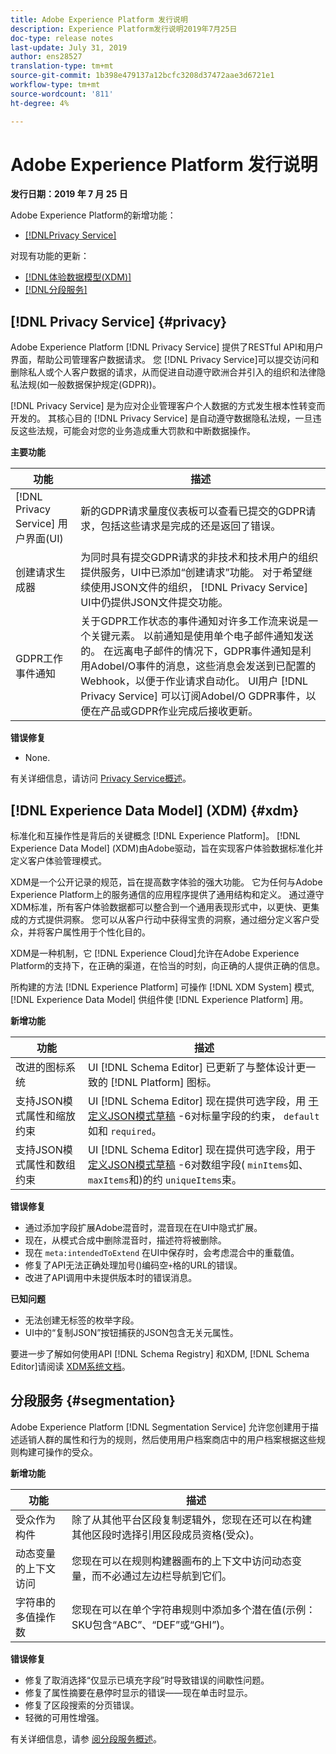 ```yaml
---
title: Adobe Experience Platform 发行说明
description: Experience Platform发行说明2019年7月25日
doc-type: release notes
last-update: July 31, 2019
author: ens28527
translation-type: tm+mt
source-git-commit: 1b398e479137a12bcfc3208d37472aae3d6721e1
workflow-type: tm+mt
source-wordcount: '811'
ht-degree: 4%

---
```



# Adobe Experience Platform 发行说明

**发行日期：2019 年 7 月 25 日**

Adobe Experience Platform的新增功能：

* [[!DNLPrivacy Service]](#privacy)

对现有功能的更新：

* [[!DNL体验数据模型(XDM)]](#xdm)
* [[!DNL分段服务]](#segmentation)

## [!DNL Privacy Service] {#privacy}

Adobe Experience Platform [!DNL Privacy Service] 提供了RESTful API和用户界面，帮助公司管理客户数据请求。 您 [!DNL Privacy Service]可以提交访问和删除私人或个人客户数据的请求，从而促进自动遵守欧洲合并引入的组织和法律隐私法规(如一般数据保护规定(GDPR))。

[!DNL Privacy Service] 是为应对企业管理客户个人数据的方式发生根本性转变而开发的。 其核心目的 [!DNL Privacy Service] 是自动遵守数据隐私法规，一旦违反这些法规，可能会对您的业务造成重大罚款和中断数据操作。

**主要功能**

| 功能 | 描述 |
|---|---|
| [!DNL Privacy Service] 用户界面(UI) | 新的GDPR请求量度仪表板可以查看已提交的GDPR请求，包括这些请求是完成的还是返回了错误。 |
| 创建请求生成器 | 为同时具有提交GDPR请求的非技术和技术用户的组织提供服务，UI中已添加“创建请求”功能。 对于希望继续使用JSON文件的组织， [!DNL Privacy Service] UI中仍提供JSON文件提交功能。 |
| GDPR工作事件通知 | 关于GDPR工作状态的事件通知对许多工作流来说是一个关键元素。 以前通知是使用单个电子邮件通知发送的。 在远离电子邮件的情况下，GDPR事件通知是利用AdobeI/O事件的消息，这些消息会发送到已配置的Webhook，以便于作业请求自动化。 UI用户 [!DNL Privacy Service] 可以订阅AdobeI/O GDPR事件，以便在产品或GDPR作业完成后接收更新。 |

**错误修复**

* None.

有关详细信息，请访问 [Privacy Service概述](../../privacy-service/home.md)。

## [!DNL Experience Data Model] (XDM) {#xdm}

标准化和互操作性是背后的关键概念 [!DNL Experience Platform]。 [!DNL Experience Data Model] (XDM)由Adobe驱动，旨在实现客户体验数据标准化并定义客户体验管理模式。

XDM是一个公开记录的规范，旨在提高数字体验的强大功能。 它为任何与Adobe Experience Platform上的服务通信的应用程序提供了通用结构和定义。 通过遵守XDM标准，所有客户体验数据都可以整合到一个通用表现形式中，以更快、更集成的方式提供洞察。 您可以从客户行动中获得宝贵的洞察，通过细分定义客户受众，并将客户属性用于个性化目的。

XDM是一种机制，它 [!DNL Experience Cloud]允许在Adobe Experience Platform的支持下，在正确的渠道，在恰当的时刻，向正确的人提供正确的信息。

所构建的方法 [!DNL Experience Platform] 可操作 [!DNL XDM System] 模式, [!DNL Experience Data Model] 供组件使 [!DNL Experience Platform] 用。

**新增功能**

| 功能 | 描述 |
|---|---|
| 改进的图标系统 | UI [!DNL Schema Editor] 已更新了与整体设计更一致的 [!DNL Platform] 图标。 |
| 支持JSON模式属性和缩放约束 | UI [!DNL Schema Editor] 现在提供可选字段，用 [于定义JSON模式草稿](https://tools.ietf.org/html/draft-wright-json-schema-01) -6对标量字段的约束， `default` 如和 `required`。 |
| 支持JSON模式属性和数组约束 | UI [!DNL Schema Editor] 现在提供可选字段，用于 [定义JSON模式草稿](https://tools.ietf.org/html/draft-wright-json-schema-01) -6对数组字段( `minItems`如、 `maxItems`和)的约 `uniqueItems`束。 |

**错误修复**

* 通过添加字段扩展Adobe混音时，混音现在在UI中隐式扩展。
* 现在，从模式合成中删除混音时，描述符将被删除。
* 现在 `meta:intendedToExtend` 在UI中保存时，会考虑混合中的重载值。
* 修复了API无法正确处理加号()编码空`+`格的URL的错误。
* 改进了API调用中未提供版本时的错误消息。

**已知问题**

* 无法创建无标签的枚举字段。
* UI中的“复制JSON”按钮捕获的JSON包含无关元属性。

要进一步了解如何使用API [!DNL Schema Registry] 和XDM, [!DNL Schema Editor]请阅读 [XDM系统文档](../../xdm/home.md)。

## 分段服务 {#segmentation}

Adobe Experience Platform [!DNL Segmentation Service] 允许您创建用于描述适销人群的属性和行为的规则，然后使用用户档案商店中的用户档案根据这些规则构建可操作的受众。

**新增功能**

| 功能 | 描述 |
| -----------| ---------- |
| 受众作为构件 | 除了从其他平台区段复制逻辑外，您现在还可以在构建其他区段时选择引用区段成员资格(受众)。 |
| 动态变量的上下文访问 | 您现在可以在规则构建器画布的上下文中访问动态变量，而不必通过左边栏导航到它们。 |
| 字符串的多值操作数 | 您现在可以在单个字符串规则中添加多个潜在值(示例：SKU包含“ABC”、“DEF”或“GHI”)。 |

**错误修复**

* 修复了取消选择“仅显示已填充字段”时导致错误的间歇性问题。
* 修复了属性摘要在悬停时显示的错误——现在单击时显示。
* 修复了区段搜索的分页错误。
* 轻微的可用性增强。

有关详细信息，请参 [阅分段服务概述](../../segmentation/home.md)。